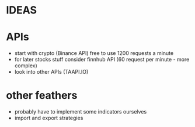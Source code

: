  # IDEAS

 # APIs

 - start with crypto (Binance API) free to use 1200 requests a minute
 - for later stocks stuff consider finnhub API (60 request per minute - more complex)
 - look into other APIs (TAAPI.IO)


 # other feathers

 - probably have to implement some indicators ourselves 
 - import and export strategies
  